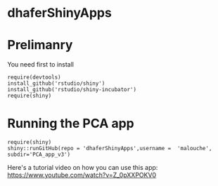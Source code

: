 # dhaferShinyApps

# Prelimanry

You need first to install

```{r}
require(devtools)
install_github('rstudio/shiny')
install_github('rstudio/shiny-incubator')
require(shiny)
```

# Running the PCA app

```{r}
require(shiny)
shiny::runGitHub(repo = 'dhaferShinyApps',username =  'malouche', subdir='PCA_app_v3')
```

Here's a tutorial video on how you can use this app: https://www.youtube.com/watch?v=Z_0pXXPOKV0

